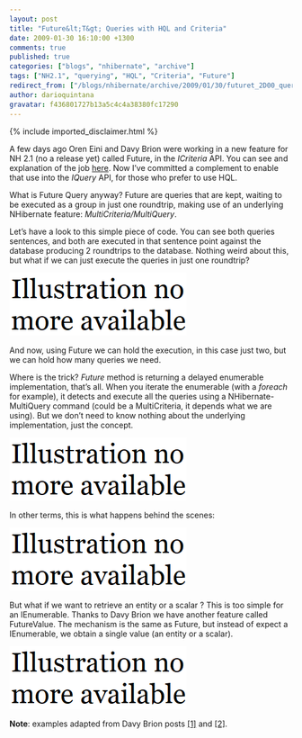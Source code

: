 ```yaml
---
layout: post
title: "Future&lt;T&gt; Queries with HQL and Criteria"
date: 2009-01-30 16:10:00 +1300
comments: true
published: true
categories: ["blogs", "nhibernate", "archive"]
tags: ["NH2.1", "querying", "HQL", "Criteria", "Future"]
redirect_from: ["/blogs/nhibernate/archive/2009/01/30/futuret_2D00_queries_2D00_with_2D00_hql_2D00_and_2D00_criteria.aspx/", "/blogs/nhibernate/archive/2009/01/30/futuret_2d00_queries_2d00_with_2d00_hql_2d00_and_2d00_criteria.aspx/", "/blogs/nhibernate/archive/2009/01/30/futuret_2D00_queries_2D00_with_2D00_hql_2D00_and_2D00_criteria.html", "/blogs/nhibernate/archive/2009/01/30/futuret_2d00_queries_2d00_with_2d00_hql_2d00_and_2d00_criteria.html"]
author: darioquintana
gravatar: f436801727b13a5c4c4a38380fc17290
---
```

{% include imported_disclaimer.html %}

<p>A few days ago Oren Eini and Davy Brion were working in a new feature for NH 2.1 (no a release yet) called Future, in the <i>ICriteria</i> API. You can see and explanation of the job <a href="/blogs/nhibernate/archive/2009/01/25/nhibernate-and-future-queries.aspx">here</a>. Now I&rsquo;ve committed a complement to enable that use into the <i>IQuery</i> API, for those who prefer to use HQL.</p>
<p>What is Future Query anyway? Future are queries that are kept, waiting to be executed as a group in just one roundtrip, making use of an underlying NHibernate feature: <i>MultiCriteria/MultiQuery</i>.</p>
<p>Let&rsquo;s have a look to this simple piece of code. You can see both queries sentences, and both are executed in that sentence point against the database producing 2 roundtrips to the database. Nothing weird about this, but what if we can just execute the queries in just one roundtrip?</p>
<p><img src="/images/MissingPicture.png"/><!--<img src="http://darioquintana.com.ar/files/future01.png" />--></p>
<p>And now, using Future we can hold the execution, in this case just two, but we can hold how many queries we need. </p>
<p>Where is the trick? <i>Future</i> method is returning a delayed enumerable implementation, that&rsquo;s all. When you iterate the enumerable (with a <i>foreach</i> for example), it detects and execute all the queries using a NHibernate-MultiQuery command (could be a MultiCriteria, it depends what we are using). But we don&rsquo;t need to know nothing about the underlying implementation, just the concept.</p>
<p><img src="/images/MissingPicture.png"/><!--<img src="http://darioquintana.com.ar/files/future02.png" />--></p>
<p>In other terms, this is what happens behind the scenes:</p>
<p><img src="/images/MissingPicture.png"/><!--<img src="http://darioquintana.com.ar/files/future03.png" />--></p>
<p>But what if we want to retrieve an entity or a scalar ? This is too simple for an IEnumerable. Thanks to Davy Brion we have another feature called FutureValue. The mechanism is the same as Future, but instead of expect a IEnumerable, we obtain a single value (an entity or a scalar).</p>
<p><img src="/images/MissingPicture.png"/><!--<img src="http://darioquintana.com.ar/files/future04.png" />--></p>
<p><b>Note</b>: examples adapted from Davy Brion posts <a href="http://davybrion.com/blog/2009/01/nhibernate-and-future-queries/">[1]</a> and <a href="http://davybrion.com/blog/2009/01/nhibernate-and-future-queries-part-2/">[2]</a>.</p>
